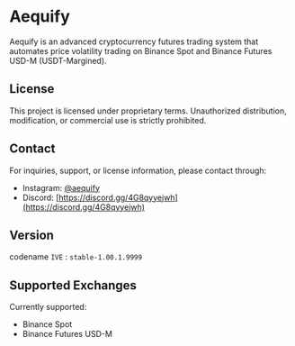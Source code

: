 # Aequify

Aequify is an advanced cryptocurrency futures trading system that automates price volatility trading on Binance Spot and Binance Futures USD-M (USDT-Margined).

## License

This project is licensed under proprietary terms. Unauthorized distribution, modification, or commercial use is strictly prohibited.

## Contact

For inquiries, support, or license information, please contact through:
- Instagram: [@aequify](https://www.instagram.com/aequify/profilecard/?igsh=eGE1aXg4Ym9iYTVm)
- Discord: [https://discord.gg/4G8qyyejwh](https://discord.gg/4G8qyyejwh)

## Version

codename `IVE` : `stable-1.00.1.9999`

## Supported Exchanges

Currently supported:
- Binance Spot
- Binance Futures USD-M